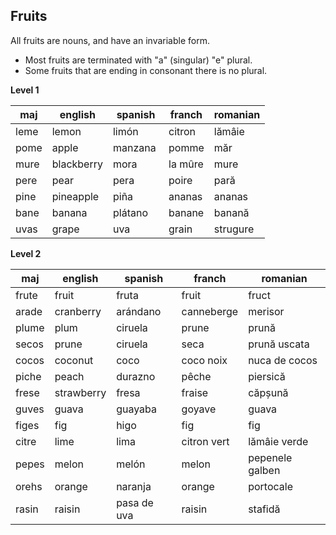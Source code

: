 ## Fruits

All fruits are nouns, and have an invariable form.

* Most fruits are terminated with "a" (singular) "e" plural. 
* Some fruits that are ending in consonant there is no plural.

**Level 1**

maj    |  english   | spanish     |  franch      |  romanian
-------|------------|-------------|--------------|-------------------
leme   |  lemon     | limón       |  citron      |  lămâie
pome   |  apple     | manzana     |  pomme       |  măr
mure   |  blackberry| mora        |  la mûre     |  mure
pere   |  pear      | pera        |  poire       |  pară
pine   |  pineapple | piña        |  ananas      |  ananas
bane   |  banana    | plátano     |  banane      |  banană
uvas   |  grape     | uva         |  grain       |  strugure

**Level 2**

maj    |  english   | spanish     |  franch      |  romanian
-------|------------|-------------|--------------|-------------------
frute  |  fruit     | fruta       |  fruit       |  fruct
arade  |  cranberry | arándano    |  canneberge  |  merisor
plume  |  plum      | ciruela     |  prune       |  prună
secos  |  prune     | ciruela     |  seca        |  prună uscata
cocos  |  coconut   | coco        |  coco noix   |  nuca de cocos
piche  |  peach     | durazno     |  pêche       |  piersică
frese  |  strawberry| fresa       |  fraise      |  căpșună
guves  |  guava     | guayaba     |  goyave      |  guava
figes  |  fig       | higo        |  fig         |  fig
citre  |  lime      | lima        |  citron vert |  lămâie verde
pepes  |  melon     | melón       |  melon       |  pepenele galben
orehs  |  orange    | naranja     |  orange      |  portocale
rasin  |  raisin    | pasa de uva |  raisin      |  stafidă


